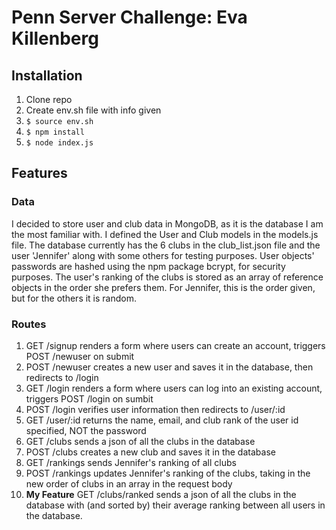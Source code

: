 # Penn Server Challenge: Eva Killenberg
## Installation
1. Clone repo
2. Create env.sh file with info given
3. `$ source env.sh`
4. `$ npm install`
5. `$ node index.js`

## Features
### Data
I decided to store user and club data in MongoDB, as it is the database I am the
most familiar with. I defined the User and Club models in the models.js file.
The database currently has the 6 clubs in the club_list.json file and the user
'Jennifer' along with some others for testing purposes. User objects' passwords
are hashed using the npm package bcrypt, for security purposes. The user's
ranking of the clubs is stored as an array of reference objects in the order
she prefers them. For Jennifer, this is the order given, but for the others it
is random.

### Routes
1. GET /signup renders a form where users can create an account, triggers
POST /newuser on submit
2. POST /newuser creates a new user and saves it in the database, then redirects
to /login
3. GET /login renders a form where users can log into an existing account,
triggers POST /login on sumbit
4. POST /login verifies user information then redirects to /user/:id
5. GET /user/:id returns the name, email, and club rank of the user id
specified, NOT the password
6. GET /clubs sends a json of all the clubs in the database
7. POST /clubs creates a new club and saves it in the database
8. GET /rankings sends Jennifer's ranking of all clubs
9. POST /rankings updates Jennifer's ranking of the clubs, taking in the new
order of clubs in an array in the request body
10. **My Feature** GET /clubs/ranked sends a json of all the clubs in the
database with (and sorted by) their average ranking between all users in the
database.
